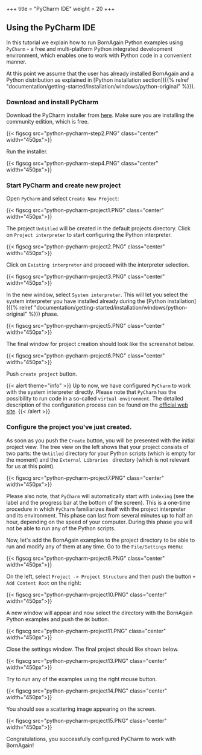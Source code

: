 +++
title = "PyCharm IDE"
weight = 20
+++

## Using the PyCharm IDE

In this tutorial we explain how to run BornAgain Python examples using `PyCharm` - a free and multi-platform Python integrated development environment, which enables one to work with Python code in a convenient manner.

At this point we assume that the user has already installed BornAgain and a Python distribution as explained in
[Python installation section]({{% relref "documentation/getting-started/installation/windows/python-original" %}}).

### Download and install PyCharm

Download the PyCharm installer from [here](https://www.jetbrains.com/pycharm/download/#section=windows).
Make sure you are installing the community edition, which is free.

{{< figscg src="python-pycharm-step2.PNG" class="center" width="450px">}}

Run the installer.

{{< figscg src="python-pycharm-step4.PNG" class="center" width="450px">}}

### Start PyCharm and create new project

Open `PyCharm` and select `Create New Project`:

{{< figscg src="python-pycharm-project1.PNG" class="center" width="450px">}}

The project `Untitled` will be created in the default projects directory. Click on `Project interpreter` to start configuring the Python interpreter.

{{< figscg src="python-pycharm-project2.PNG" class="center" width="450px">}}

Click on `Existing interpreter` and proceed with the interpreter selection.

{{< figscg src="python-pycharm-project3.PNG" class="center" width="450px">}}

In the new window, select `System interpreter`. This will let you select the system interpreter you have installed already
during the [Python installation]({{% relref "documentation/getting-started/installation/windows/python-original" %}}) phase.

{{< figscg src="python-pycharm-project5.PNG" class="center" width="450px">}}

The final window for project creation should look like the screenshot below.

{{< figscg src="python-pycharm-project6.PNG" class="center" width="450px">}}

Push `create project` button.

{{< alert theme="info" >}}
Up to now, we have configured `PyCharm` to work with the system interpreter directly. Please note that `PyCharm` has the possibility to run code in a so-called `virtual environment`. The detailed description of the configuration process can be found on the
[official web site](https://www.jetbrains.com/help/pycharm/configuring-python-interpreter.html).
{{< /alert >}}


### Configure the project you've just created.

As soon as you push the `Create` button, you will be presented with the initial project view. The tree view on the left shows that your project consists of two parts: the `Untitled` directory for your Python scripts (which is empty for the moment) and the `External Libraries ` directory (which is not relevant for us at this point).

{{< figscg src="python-pycharm-project7.PNG" class="center" width="450px">}}

Please also note, that `PyCharm` will automatically start with `indexing` (see the label and the progress bar at the bottom of the screen). This is a one-time procedure in which `PyCharm` familiarizes itself with the project interpreter and its environment. This phase can last from several minutes up to half an hour, depending on the speed of your computer. During this phase you will not be able to run any of the Python scripts.

Now, let's add the BornAgain examples to the project directory to be able to run and modify any of them at any time. Go to the `File/Settings` menu:

{{< figscg src="python-pycharm-project8.PNG" class="center" width="450px">}}

On the left, select `Project -> Project Structure` and then push the button `+ Add Content Root` on the right:

{{< figscg src="python-pycharm-project10.PNG" class="center" width="450px">}}

A new window will appear and now select the directory with the BornAgain Python examples and push the `OK` button.

{{< figscg src="python-pycharm-project11.PNG" class="center" width="450px">}}

Close the settings window. The final project should like shown below. 

{{< figscg src="python-pycharm-project13.PNG" class="center" width="450px">}}

Try to run any of the examples using the right mouse button.

{{< figscg src="python-pycharm-project14.PNG" class="center" width="450px">}}

You should see a scattering image appearing on the screen.

{{< figscg src="python-pycharm-project15.PNG" class="center" width="450px">}}

Congratulations, you successfully configured PyCharm to work with BornAgain!
